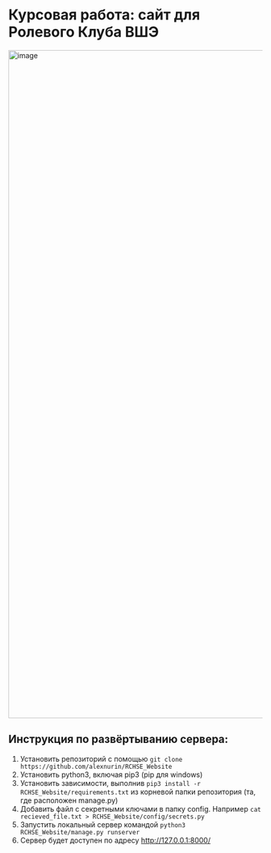 # Курсовая работа: сайт для Ролевого Клуба ВШЭ <br>

<img width="1322" alt="image" src="https://github.com/alexnurin/RCHSE_Website/assets/44980361/1925e849-d893-4dc7-81e9-c88e527b9254">

## Инструкция по развёртыванию сервера:
1. Установить репозиторий с помощью ```git clone https://github.com/alexnurin/RCHSE_Website```
2. Установить python3, включая pip3 (pip для windows)
3. Установить зависимости, выполнив ```pip3 install -r RCHSE_Website/requirements.txt``` из корневой папки репозитория (та, где расположен manage.py)
4. Добавить файл с секретными ключами в папку config. Например ```cat recieved_file.txt > RCHSE_Website/config/secrets.py```
5. Запустить локальный сервер командой ```python3 RCHSE_Website/manage.py runserver```
6. Сервер будет доступен по адресу http://127.0.0.1:8000/
